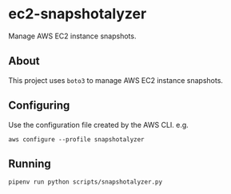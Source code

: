 # ec2-snapshotalyzer

Manage AWS EC2 instance snapshots.

## About

This project uses `boto3` to manage AWS EC2 instance snapshots.

## Configuring

Use the configuration file created by the AWS CLI. e.g.

`aws configure --profile snapshotalyzer`

## Running

`pipenv run python scripts/snapshotalyzer.py`

